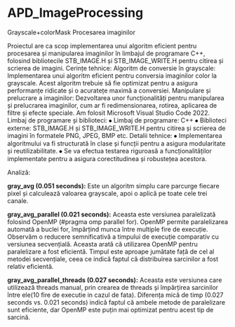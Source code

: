 # APD_ImageProcessing
Grayscale+colorMask
Procesarea imaginilor 


Proiectul are ca scop implementarea unui algoritm eficient pentru procesarea și manipularea imaginilor în limbajul de programare C++, folosind bibliotecile STB_IMAGE.H și STB_IMAGE_WRITE.H pentru citirea și scrierea de imagini.
Cerințe tehnice:
Algoritm de conversie în grayscale: Implementarea unui algoritm eficient pentru conversia imaginilor color la grayscale. Acest algoritm trebuie să fie optimizat pentru a asigura performanțe ridicate și o acuratețe maximă a conversiei.
Manipulare și prelucrare a imaginilor: Dezvoltarea unor funcționalități pentru manipularea și prelucrarea imaginilor, cum ar fi redimensionarea, rotirea, aplicarea de filtre și efecte speciale.
Am folosit Microsoft Visual Studio Code 2022.
Limbaj de programare și biblioteci:
⦁	Limbaj de programare: C++
⦁	Biblioteci externe: STB_IMAGE.H și STB_IMAGE_WRITE.H pentru citirea și scrierea de imagini în formatele PNG, JPEG, BMP etc.
Detalii tehnice:
⦁	Implementarea algoritmului va fi structurată în clase și funcții pentru a asigura modularitate și reutilizabilitate.
⦁	Se va efectua testarea riguroasă a funcționalităților implementate pentru a asigura corectitudinea și robustețea acestora.

Analiză:

 **gray_avg (0.051 seconds):**
   Este un algoritm simplu care parcurge fiecare pixel și calculează valoarea grayscale, apoi o aplică pe toate cele trei canale.

 **gray_avg_parallel (0.021 seconds):**
   Aceasta este versiunea paralelizată folosind OpenMP (#pragma omp parallel for).
   OpenMP permite paralelizarea automată a buclei for, împărțind munca între multiple fire de execuție.
   Observăm o reducere semnificativă a timpului de execuție comparativ cu versiunea secvențială. Aceasta arată că utilizarea OpenMP pentru paralelizare a fost eficientă.
   Timpul este aproape jumătate față de cel al metodei secvențiale, ceea ce indică faptul că distribuirea sarcinilor a fost relativ eficientă.

 **gray_avg_parallel_threads (0.027 seconds):**
    Aceasta este versiunea care utilizează threads manual, prin crearea de threads și împărțirea sarcinilor între ele(10 fire de executie in cazul de fata).
    Diferența mică de timp (0.027 seconds vs. 0.021 seconds) indică faptul că ambele metode de paralelizare sunt eficiente, dar OpenMP este puțin mai optimizat pentru acest tip de sarcină.

 
 
